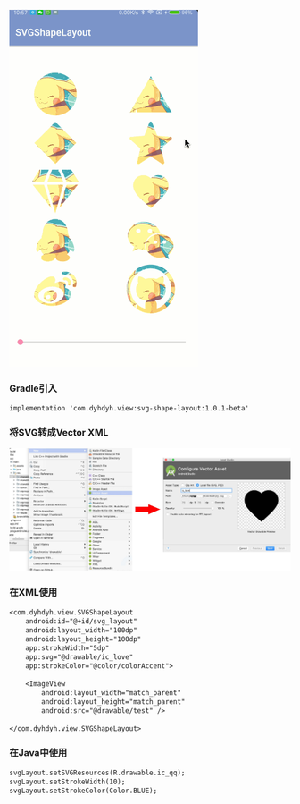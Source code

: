 ![](screenshot/1.gif)


### Gradle引入
```
implementation 'com.dyhdyh.view:svg-shape-layout:1.0.1-beta'
```

### 将SVG转成Vector XML
<img src="screenshot/2.jpg"  width="800"/>

### 在XML使用
```
<com.dyhdyh.view.SVGShapeLayout
    android:id="@+id/svg_layout"
    android:layout_width="100dp"
    android:layout_height="100dp"
    app:strokeWidth="5dp"
    app:svg="@drawable/ic_love"
    app:strokeColor="@color/colorAccent">

    <ImageView
        android:layout_width="match_parent"
        android:layout_height="match_parent"
        android:src="@drawable/test" />
        
</com.dyhdyh.view.SVGShapeLayout>
```

### 在Java中使用
```
svgLayout.setSVGResources(R.drawable.ic_qq);
svgLayout.setStrokeWidth(10);
svgLayout.setStrokeColor(Color.BLUE);
```